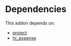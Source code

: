 # Dependencies

This addon depends on:

- [project](https://github.com/bringout/oca-ocb-project)
- [hr_expense](https://github.com/bringout/oca-ocb-hr)
